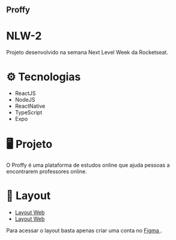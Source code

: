 ## Proffy

# NLW-2
Projeto desenvolvido na semana Next Level Week da Rocketseat.

#  ⚙ Tecnologias
- ReactJS
- NodeJS
- ReactNative
- TypeScript
- Expo

# 🖥 Projeto

O Proffy é uma plataforma de estudos online que ajuda pessoas a encontrarem professores online.

# 📲 Layout 

- <a href="https://www.figma.com/file/GHGS126t7WYjnPZdRKChJF/Proffy-Web" > Layout Web </a>
- <a href="https://www.figma.com/file/e33KvgUpFdunXxJjHnK7CG/Proffy-Mobile?node-id=0%3A1" > Layout Web </a>

Para acessar o layout basta apenas criar uma conta no <a href="https://www.figma.com/" > Figma </a>.

